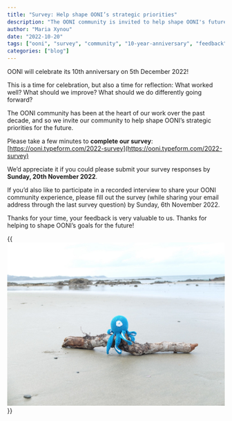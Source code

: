 ```yaml
---
title: "Survey: Help shape OONI’s strategic priorities"
description: "The OONI community is invited to help shape OONI's future goals through a survey."
author: "Maria Xynou"
date: "2022-10-20"
tags: ["ooni", "survey", "community", "10-year-anniversary", "feedback", "strategy"]
categories: ["blog"]
---
```


OONI will celebrate its 10th anniversary on 5th December 2022!

This is a time for celebration, but also a time for reflection: What
worked well? What should we improve? What should we do differently going
forward?

The OONI community has been at the heart of our work over the past
decade, and so we invite our community to help shape OONI’s strategic
priorities for the future.

Please take a few minutes to **complete our survey**:
[https://ooni.typeform.com/2022-survey](https://ooni.typeform.com/2022-survey)

We’d appreciate it if you could please submit your survey responses by
**Sunday, 20th November 2022**.

If you’d also like to participate in a recorded interview to share your
OONI community experience, please fill out the survey (while sharing
your email address through the last survey question) by Sunday, 6th
November 2022.

Thanks for your time, your feedback is very valuable to us. Thanks for
helping to shape OONI’s goals for the future!

{{<img src="images/ooni-sea.jpg" title="OONI" alt="OONI">}}
